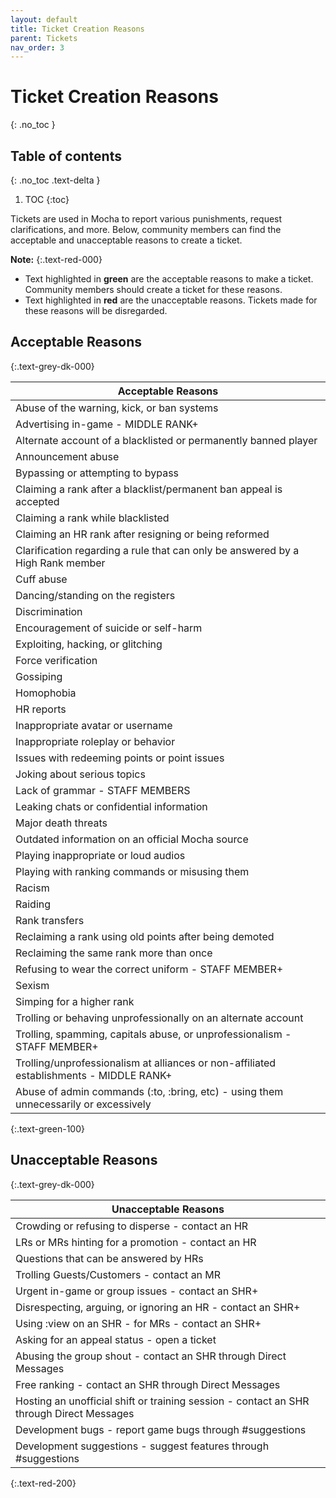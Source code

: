 ```yaml
---
layout: default
title: Ticket Creation Reasons
parent: Tickets
nav_order: 3
---
```


# Ticket Creation Reasons
{: .no_toc }

## Table of contents
{: .no_toc .text-delta }

1. TOC
{:toc}

Tickets are used in Mocha to report various punishments, request clarifications, and more. Below, community members can find the acceptable and unacceptable reasons to create a ticket.

**Note:**
{:.text-red-000} 
- Text highlighted in **green** are the acceptable reasons to make a ticket. Community members should create a ticket for these reasons.
- Text highlighted in **red** are the unacceptable reasons. Tickets made for these reasons will be disregarded.

## Acceptable Reasons
{:.text-grey-dk-000}

| Acceptable Reasons | 
| ------ | 
| Abuse of the warning, kick, or ban systems | 
| Advertising in-game - MIDDLE RANK+ |
| Alternate account of a blacklisted or permanently banned player |
| Announcement abuse | 
| Bypassing or attempting to bypass | 
| Claiming a rank after a blacklist/permanent ban appeal is accepted |
| Claiming a rank while blacklisted |
| Claiming an HR rank after resigning or being reformed |
| Clarification regarding a rule that can only be answered by a High Rank member |
| Cuff abuse | 
| Dancing/standing on the registers | 
| Discrimination |
| Encouragement of suicide or self-harm |
| Exploiting, hacking, or glitching | 
| Force verification |
| Gossiping |
| Homophobia |
| HR reports |
| Inappropriate avatar or username | 
| Inappropriate roleplay or behavior | 
| Issues with redeeming points or point issues |
| Joking about serious topics | 
| Lack of grammar - STAFF MEMBERS | 
| Leaking chats or confidential information |
| Major death threats | 
| Outdated information on an official Mocha source |
| Playing inappropriate or loud audios | 
| Playing with ranking commands or misusing them | 
| Racism |
| Raiding |
| Rank transfers | 
| Reclaiming a rank using old points after being demoted |
| Reclaiming the same rank more than once |
| Refusing to wear the correct uniform - STAFF MEMBER+ |
| Sexism |
| Simping for a higher rank | 
| Trolling or behaving unprofessionally on an alternate account |
| Trolling, spamming, capitals abuse, or unprofessionalism - STAFF MEMBER+ |
| Trolling/unprofessionalism at alliances or non-affiliated establishments - MIDDLE RANK+ | 
| Abuse of admin commands (:to, :bring, etc) - using them unnecessarily or excessively |
{:.text-green-100} 

## Unacceptable Reasons 
{:.text-grey-dk-000}

| Unacceptable Reasons | 
| ------ |
| Crowding or refusing to disperse - contact an HR |
| LRs or MRs hinting for a promotion - contact an HR | 
| Questions that can be answered by HRs | 
| Trolling Guests/Customers - contact an MR |
| Urgent in-game or group issues - contact an SHR+ | 
| Disrespecting, arguing, or ignoring an HR - contact an SHR+ | 
| Using :view on an SHR - for MRs - contact an SHR+ |
| Asking for an appeal status - open a ticket | 
| Abusing the group shout - contact an SHR through Direct Messages |
| Free ranking - contact an SHR through Direct Messages |
| Hosting an unofficial shift or training session - contact an SHR through Direct Messages |
| Development bugs - report game bugs through #suggestions |
| Development suggestions - suggest features through #suggestions |
{:.text-red-200} 
